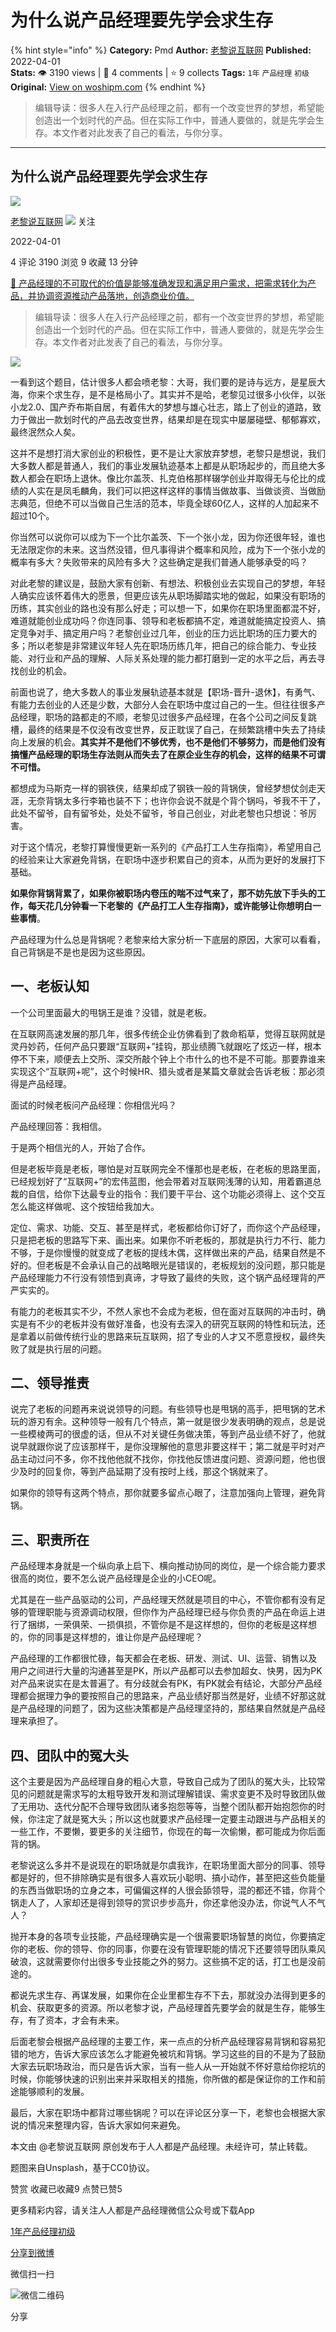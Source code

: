 # 为什么说产品经理要先学会求生存
{% hint style="info" %}
**Category:** Pmd
**Author:** [老黎说互联网](https://www.woshipm.com/u/696676)
**Published:** 2022-04-01  
**Stats:** 👁️ 3190 views | 💬 4 comments | ⭐ 9 collects
**Tags:** `1年` `产品经理` `初级`
**Original:** [View on woshipm.com](https://www.woshipm.com/pmd/5376723.html)
{% endhint %}
> 编辑导读：很多人在入行产品经理之前，都有一个改变世界的梦想，希望能创造出一个划时代的产品。但在实际工作中，普通人要做的，就是先学会生存。本文作者对此发表了自己的看法，与你分享。

---

## 为什么说产品经理要先学会求生存

[![](https://static.woshipm.com/WX_U_201806_20180605135121_9401.jpg?imageView2/1/w/72/h/72/q/100)](https://www.woshipm.com/u/696676)

[老黎说互联网](https://www.woshipm.com/u/696676) ![](https://static.woshipm.com/tag/1101_1@2x.png) 关注

2022-04-01

4 评论 3190 浏览 9 收藏 13 分钟

[🔗 产品经理的不可取代的价值是能够准确发现和满足用户需求，把需求转化为产品，并协调资源推动产品落地，创造商业价值。](https://ke.qidianla.com/courses/90pm)

> 编辑导读：很多人在入行产品经理之前，都有一个改变世界的梦想，希望能创造出一个划时代的产品。但在实际工作中，普通人要做的，就是先学会生存。本文作者对此发表了自己的看法，与你分享。

![](https://image.woshipm.com/wp-files/2022/03/zUZot9p4QdTfyLRsPEUA.jpg)

一看到这个题目，估计很多人都会喷老黎：大哥，我们要的是诗与远方，是星辰大海，你来个求生存，是不是格局小了。其实并不是哈，老黎见过很多小伙伴，以张小龙2.0、国产乔布斯自居，有着伟大的梦想与雄心壮志，踏上了创业的道路，致力于做出一款划时代的产品去改变世界，结果却是在现实中屡屡碰壁、郁郁寡欢，最终泯然众人矣。

这并不是想打消大家创业的积极性，更不是让大家放弃梦想，老黎只是想说，我们大多数人都是普通人，我们的事业发展轨迹基本上都是从职场起步的，而且绝大多数人都会在职场上退休。像比尔盖茨、扎克伯格那样辍学创业并取得无与伦比的成绩的人实在是凤毛麟角，我们可以把这样这样的事情当做故事、当做谈资、当做励志典范，但绝不可以当做自己生活的范本，毕竟全球60亿人，这样的人加起来不超过10个。

你当然可以说你可以成为下一个比尔盖茨、下一个张小龙，因为你还很年轻，谁也无法限定你的未来。这当然没错，但凡事得讲个概率和风险，成为下一个张小龙的概率有多大？失败带来的风险有多大？这些确定是我们普通人能够承受的吗？

对此老黎的建议是，鼓励大家有创新、有想法、积极创业去实现自己的梦想，年轻人确实应该怀着伟大的愿景，但更应该先从职场脚踏实地的做起，如果没有职场的历练，其实创业的路也没有那么好走；可以想一下，如果你在职场里面都混不好，难道就能创业成功吗？你连同事、领导和老板都搞不定，难道就能搞定投资人、搞定竞争对手、搞定用户吗？老黎创业过几年，创业的压力远比职场的压力要大的多；所以老黎是非常建议年轻人先在职场历练几年，把自己的综合能力、专业技能、对行业和产品的理解、人际关系处理的能力都打磨到一定的水平之后，再去寻找创业的机会。

前面也说了，绝大多数人的事业发展轨迹基本就是【职场-晋升-退休】，有勇气、有能力去创业的人还是少数，大部分人会在职场中度过自己的一生。但往往很多产品经理，职场的路都走的不顺，老黎见过很多产品经理，在各个公司之间反复跳槽，最终的结果是不仅没有改变世界，反正耽误了自己，在频繁跳槽中失去了持续向上发展的机会。**其实并不是他们不够优秀，也不是他们不够努力，而是他们没有搞懂产品经理的职场生存法则从而失去了在原企业生存的机会，这样的结果不可谓不可惜。**

都想成为马斯克一样的钢铁侠，结果却成了钢铁一般的背锅侠，曾经梦想仗剑走天涯，无奈背锅太多行李箱也装不下；也许你会说不就是个背个锅吗，爷我不干了，此处不留爷，自有留爷处，处处不留爷，爷自己创业，对此老黎也只想说：爷厉害。

对于这个情况，老黎打算慢慢更新一系列的《产品打工人生存指南》，希望用自己的经验来让大家避免背锅，在职场中逐步积累自己的资本，从而为更好的发展打下基础。

**如果你背锅背累了，如果你被职场内卷压的喘不过气来了，那不妨先放下手头的工作，每天花几分钟看一下老黎的《产品打工人生存指南》，或许能够让你想明白一些事情**。

产品经理为什么总是背锅呢？老黎来给大家分析一下底层的原因，大家可以看看，自己背锅是不是也是因为这些原因。

## 一、老板认知

一个公司里面最大的甩锅王是谁？没错，就是老板。

在互联网高速发展的那几年，很多传统企业仿佛看到了救命稻草，觉得互联网就是灵丹妙药，任何产品只要跟“互联网+”挂钩，那业绩腾飞就跟吃了炫迈一样，根本停不下来，顺便去上交所、深交所敲个钟上个市什么的也不是不可能。那要靠谁来实现这个“互联网+呢”，这个时候HR、猎头或者是某篇文章就会告诉老板：那必须得是产品经理。

面试的时候老板问产品经理：你相信光吗？

产品经理回答：我相信。

于是两个相信光的人，开始了合作。

但是老板毕竟是老板，哪怕是对互联网完全不懂那也是老板，在老板的思路里面，已经规划好了“互联网+”的宏伟蓝图，他会带着对互联网浅薄的认知，用着霸道总裁的自信，给你下达最专业的指令：我们要干平台、这个功能必须得上、这个交互怎么能这样做呢、这个按钮给我加大。

定位、需求、功能、交互、甚至是样式，老板都给你订好了，而你这个产品经理，只是把老板的思路写下来、画出来。如果你不听老板的，那就是执行力不行、能力不够，于是你慢慢的就变成了老板的提线木偶，这样做出来的产品，结果自然是不好的。但老板是不会承认自己的战略眼光是错误的，老板规划的没问题，那只能是产品经理能力不行没有领悟到真谛，才导致了最终的失败，这个锅产品经理背的严严实实的。

有能力的老板其实不少，不然人家也不会成为老板，但在面对互联网的冲击时，确实是有不少的老板并没有做好准备，也没有去深入的研究互联网的特性和玩法，还是拿着以前做传统行业的思路来玩互联网，招了专业的人才又不愿意授权，最终失败了就是执行层的问题。

## 二、领导推责

说完了老板的问题再来说说领导的问题。有些领导也是甩锅的高手，把甩锅的艺术玩的游刃有余。这种领导一般有几个特点，第一就是很少发表明确的观点，总是说一些模棱两可的很虚的话，但从不对关键任务做决策，等到产品业绩不好了，他就说早就跟你说了应该那样干，是你没理解他的意思非要这样干；第二就是平时对产品主动过问不多，你不找他他就不找你，你找他反馈进度问题、资源问题，他也很少及时的回复你，等到产品延期了没有按时上线，那这个锅就来了。

如果你的领导有这两个特点，那你就要多留点心眼了，注意加强向上管理，避免背锅。

## 三、职责所在

产品经理本身就是一个纵向承上启下、横向推动协同的岗位，是一个综合能力要求很高的岗位，要不怎么说产品经理是企业的小CEO呢。

尤其是在一些产品驱动的公司，产品经理天然就是项目的中心，不管你都有没有足够的管理职能与资源调动权限，但你作为产品经理已经与你负责的产品在命运上进行了捆绑，一荣俱荣、一损俱损，不管你是不是这样想的，但你的老板是这样想的，你的同事是这样想的，谁让你是产品经理呢？

产品经理的工作都很忙碌，每天都会在老板、研发、测试、UI、运营、销售以及用户之间进行大量的沟通甚至是PK，所以产品都可以去参加超女、快男，因为PK对产品来说实在是太普遍了。有分歧就会有PK，有PK就会有结论，大部分产品经理都会据理力争的要按照自己的思路来，产品业绩好那当然是好，业绩不好那这就是产品经理的问题了，因为这些决策都是产品经理坚持的，那结果自然就是产品经理来承担了。

## 四、团队中的冤大头

这个主要是因为产品经理自身的粗心大意，导致自己成为了团队的冤大头，比较常见的问题就是需求写的太粗导致开发和测试理解错误、需求变更不及时导致团队做了无用功、迭代分配不合理导致团队诸多抱怨等等，当整个团队都开始抱怨你的时候，你注定了就是冤大头；所以这也就要求产品经理一定要主动跟进与产品相关的一些工作，不要懒，要更多的关注细节，你现在的每一次偷懒，都可能成为你后面背的锅。

老黎说这么多并不是说现在的职场就是尔虞我诈，在职场里面大部分的同事、领导都是好的，但不排除确实是有很多人喜欢玩小聪明、搞小动作，甚至把这些负能量的东西当做职场的立身之本，可偏偏这样的人很会舔领导，混的都还不错，你背个锅走人了，人家却还是得到领导的赏识步步高升，你还拿他没办法，你说气人不气人？

抛开本身的各项专业技能，产品经理确实是一个很需要职场智慧的岗位，你要搞定你的老板、你的领导、你的同事，你要在没有管理职能的情况下还要领导团队乘风破浪，这就需要你付出很多专业技能之外的努力。这些搞不定的话，打工也是没前途的。

都说先求生存、再谋发展，如果你在企业里都生存不下去，那就没办法得到更多的机会、获取更多的资源。所以老黎才说，产品经理首先要学会的就是生存，能够生存，有了资本，才会有未来。

后面老黎会根据产品经理的主要工作，来一点点的分析产品经理容易背锅和容易犯错的地方，告诉大家应该怎么才能避免被坑和背锅。学习这些的目的不是为了鼓励大家去玩职场政治，而只是告诉大家，当有一些人从一开始就不怀好意给你挖坑的时候，你能够快速的识别出来并采取相关的措施，你所做的都是保证你的工作和前途能够顺利的发展。

最后，大家在职场中都背过哪些锅呢？可以在评论区分享一下，老黎也会根据大家说的情况来整理内容，告诉大家如何来避免。

本文由 @老黎说互联网 原创发布于人人都是产品经理。未经许可，禁止转载。

题图来自Unsplash，基于CC0协议。

赞赏 收藏已收藏9 点赞已赞5

更多精彩内容，请关注人人都是产品经理微信公众号或下载App

[1年](https://www.woshipm.com/tag/1%e5%b9%b4)[产品经理](https://www.woshipm.com/tag/pmd)[初级](https://www.woshipm.com/tag/%e5%88%9d%e7%ba%a7)

[分享到微博](https://service.weibo.com/share/share.php?appkey=2775287854&title=为什么说产品经理要先学会求生存&url=https://www.woshipm.com/pmd/5376723.html&pic=https://image.woshipm.com/wp-files/2022/03/zUZot9p4QdTfyLRsPEUA.jpg)

微信扫一扫

![微信二维码](https://api.pwmqr.com/qrcode/create/?url=https://www.woshipm.com/pmd/5376723.html)

分享